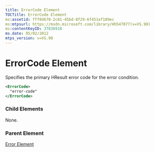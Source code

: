 ```yaml
---
title: ErrorCode Element
TOCTitle: ErrorCode Element
ms:assetid: fff0d678-2c81-45bd-8f29-6f451af189ec
ms:mtpsurl: https://msdn.microsoft.com/library/Hh547077(v=VS.90)
ms:contentKeyID: 37836918
ms.date: 05/02/2012
mtps_version: v=VS.90
---
```


# ErrorCode Element

Specifies the primary HResult error code for the error condition.

```xml
<ErrorCode>
  "error-code"
</ErrorCode>
```

### Child Elements

None.

### Parent Element

[Error Element](error-element.md)
